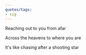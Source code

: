 ```yaml
---
quotes/tags:
- sig
---
```




Reaching out to you from afar

Across the heavens to where you are

It's like chasing after a shooting star